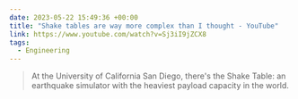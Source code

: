 ```yaml
---
date: 2023-05-22 15:49:36 +00:00
title: "Shake tables are way more complex than I thought - YouTube"
link: https://www.youtube.com/watch?v=Sj3iI9jZCX8
tags:
  - Engineering
---
```


> At the University of California San Diego, there's the Shake Table: an earthquake simulator with the heaviest payload capacity in the world.
